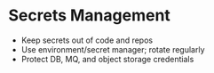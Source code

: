 # Secrets Management

- Keep secrets out of code and repos
- Use environment/secret manager; rotate regularly
- Protect DB, MQ, and object storage credentials